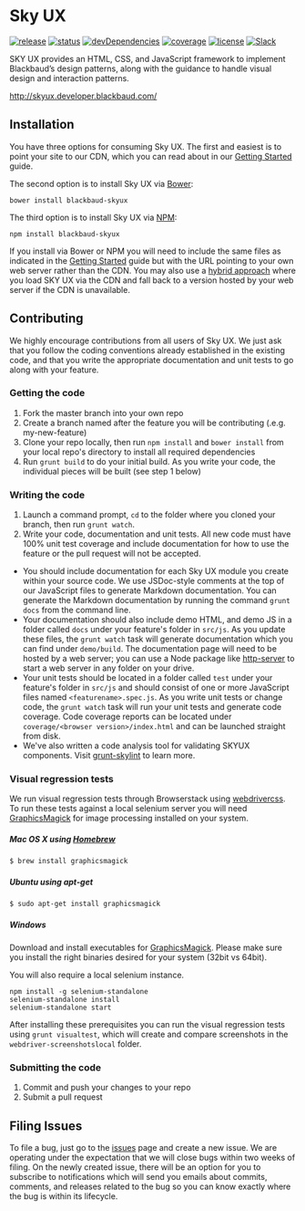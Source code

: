 # Sky UX

[![release](https://img.shields.io/bower/v/blackbaud-skyux.svg)](http://skyux.developer.blackbaud.com)
[![status](https://travis-ci.org/blackbaud/skyux.svg?branch=master)](https://travis-ci.org/blackbaud/skyux)
[![devDependencies](https://david-dm.org/blackbaud/skyux/dev-status.svg)](https://david-dm.org/blackbaud/skyux#info=devDependencies)
[![coverage](https://coveralls.io/repos/blackbaud/skyux/badge.svg?branch=master&service=github)](https://coveralls.io/github/blackbaud/skyux?branch=master)
[![license](https://img.shields.io/badge/license-MIT-blue.svg)](https://github.com/blackbaud/skyux/blob/master/LICENSE)
[![Slack](https://blackbaud-skyux-slackin.herokuapp.com/badge.svg)](https://blackbaud-skyux-slackin.herokuapp.com/)

SKY UX provides an HTML, CSS, and JavaScript framework to implement Blackbaud’s design patterns, along with the guidance to handle visual design and interaction patterns.

http://skyux.developer.blackbaud.com/

## Installation

You have three options for consuming Sky UX.  The first and easiest is to point your site to our CDN, which you can read about in our [Getting Started](http://skyux.developer.blackbaud.com/getting-started/start-a-project/#create-a-page) guide.

The second option is to install Sky UX via [Bower](http://bower.io/search/?q=blackbaud-skyux):

    bower install blackbaud-skyux

The third option is to install Sky UX via [NPM](https://www.npmjs.com/package/blackbaud-skyux):

    npm install blackbaud-skyux

If you install via Bower or NPM you will need to include the same files as indicated in the [Getting Started](http://skyux.developer.blackbaud.com/getting-started/start-a-project/#create-a-page) guide but with the URL pointing to your own web server rather than the CDN.  You may also use a [hybrid approach](http://skyux.developer.blackbaud.com/blog/2016-01-06/) where you load SKY UX via the CDN and fall back to a version hosted by your web server if the CDN is unavailable.

## Contributing

We highly encourage contributions from all users of Sky UX.  We just ask that you follow the coding conventions already established in the existing code, and that you write the appropriate documentation and unit tests to go along with your feature.

### Getting the code

1. Fork the master branch into your own repo
2. Create a branch named after the feature you will be contributing (.e.g. my-new-feature)
3. Clone your repo locally, then run `npm install` and `bower install` from your local repo's directory to install all required dependencies
4. Run `grunt build` to do your initial build.  As you write your code, the individual pieces will be built (see step 1 below)

### Writing the code

1. Launch a command prompt, `cd` to the folder where you cloned your branch, then run `grunt watch`.  
2. Write your code, documentation and unit tests.  All new code must have 100% unit test coverage and include documentation for how to use the feature or the pull request will not be accepted.  

  - You should include documentation for each Sky UX module you create within your source code. We use JSDoc-style comments at the top of our JavaScript files to generate Markdown documentation. You can generate the Markdown documentation by running the command `grunt docs` from the command line.
  - Your documentation should also include demo HTML, and demo JS in a folder called `docs` under your feature's folder in `src/js`.  As you update these files, the `grunt watch` task will generate documentation which you can find under `demo/build`.  The documentation page will need to be hosted by a web server; you can use a Node package like [http-server](https://github.com/indexzero/http-server) to start a web server in any folder on your drive.
  - Your unit tests should be located in a folder called `test` under your feature's folder in `src/js` and should consist of one or more JavaScript files named `<featurename>.spec.js`.  As you write unit tests or change code, the `grunt watch` task will run your unit tests and generate code coverage.  Code coverage reports can be located under `coverage/<browser version>/index.html` and can be launched straight from disk.
  - We've also written a code analysis tool for validating SKYUX components.  Visit [grunt-skylint](https://github.com/blackbaud/grunt-skylint) to learn more.

### Visual regression tests

We run visual regression tests through Browserstack using [webdrivercss](https://github.com/webdriverio/webdrivercss). To run these tests against a local selenium server you will need [GraphicsMagick](http://www.graphicsmagick.org/) for image processing installed on your system.

##### Mac OS X using [Homebrew](http://mxcl.github.io/homebrew/)
```sh
$ brew install graphicsmagick
```

##### Ubuntu using apt-get
```sh
$ sudo apt-get install graphicsmagick
```

##### Windows

Download and install executables for [GraphicsMagick](http://www.graphicsmagick.org/download.html).
Please make sure you install the right binaries desired for your system (32bit vs 64bit).

You will also require a local selenium instance.
```
npm install -g selenium-standalone
selenium-standalone install
selenium-standalone start
```

After installing these prerequisites you can run the visual regression tests using `grunt visualtest`, which will create and compare screenshots in the `webdriver-screenshotslocal` folder.

### Submitting the code

1. Commit and push your changes to your repo
2. Submit a pull request

## Filing Issues

To file a bug, just go to the [issues](https://github.com/blackbaud/skyux/issues) page and create a new issue. We are operating under the expectation that we will close bugs within two weeks of filing. On the newly created issue, there will be an option for you to subscribe to notifications which will send you emails about commits, comments, and releases related to the bug so you can know exactly where the bug is within its lifecycle.
